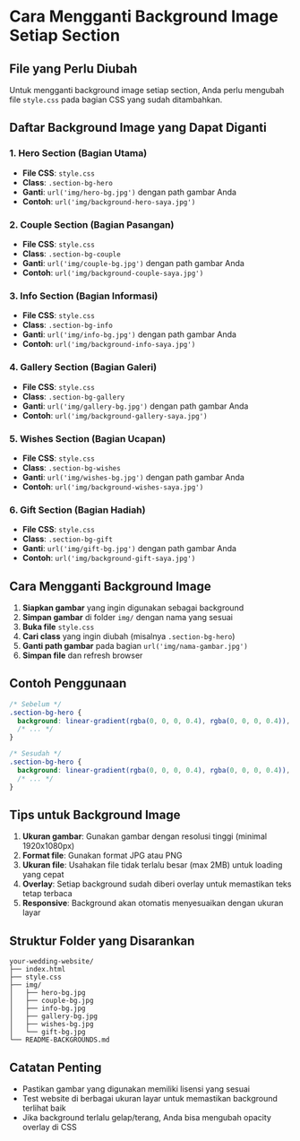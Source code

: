 # Cara Mengganti Background Image Setiap Section

## File yang Perlu Diubah

Untuk mengganti background image setiap section, Anda perlu mengubah file `style.css` pada bagian CSS yang sudah ditambahkan.

## Daftar Background Image yang Dapat Diganti

### 1. Hero Section (Bagian Utama)
- **File CSS**: `style.css`
- **Class**: `.section-bg-hero`
- **Ganti**: `url('img/hero-bg.jpg')` dengan path gambar Anda
- **Contoh**: `url('img/background-hero-saya.jpg')`

### 2. Couple Section (Bagian Pasangan)
- **File CSS**: `style.css`
- **Class**: `.section-bg-couple`
- **Ganti**: `url('img/couple-bg.jpg')` dengan path gambar Anda
- **Contoh**: `url('img/background-couple-saya.jpg')`

### 3. Info Section (Bagian Informasi)
- **File CSS**: `style.css`
- **Class**: `.section-bg-info`
- **Ganti**: `url('img/info-bg.jpg')` dengan path gambar Anda
- **Contoh**: `url('img/background-info-saya.jpg')`

### 4. Gallery Section (Bagian Galeri)
- **File CSS**: `style.css`
- **Class**: `.section-bg-gallery`
- **Ganti**: `url('img/gallery-bg.jpg')` dengan path gambar Anda
- **Contoh**: `url('img/background-gallery-saya.jpg')`

### 5. Wishes Section (Bagian Ucapan)
- **File CSS**: `style.css`
- **Class**: `.section-bg-wishes`
- **Ganti**: `url('img/wishes-bg.jpg')` dengan path gambar Anda
- **Contoh**: `url('img/background-wishes-saya.jpg')`

### 6. Gift Section (Bagian Hadiah)
- **File CSS**: `style.css`
- **Class**: `.section-bg-gift`
- **Ganti**: `url('img/gift-bg.jpg')` dengan path gambar Anda
- **Contoh**: `url('img/background-gift-saya.jpg')`

## Cara Mengganti Background Image

1. **Siapkan gambar** yang ingin digunakan sebagai background
2. **Simpan gambar** di folder `img/` dengan nama yang sesuai
3. **Buka file** `style.css`
4. **Cari class** yang ingin diubah (misalnya `.section-bg-hero`)
5. **Ganti path gambar** pada bagian `url('img/nama-gambar.jpg')`
6. **Simpan file** dan refresh browser

## Contoh Penggunaan

```css
/* Sebelum */
.section-bg-hero {
  background: linear-gradient(rgba(0, 0, 0, 0.4), rgba(0, 0, 0, 0.4)), url('img/hero-bg.jpg');
  /* ... */
}

/* Sesudah */
.section-bg-hero {
  background: linear-gradient(rgba(0, 0, 0, 0.4), rgba(0, 0, 0, 0.4)), url('img/wedding-background.jpg');
  /* ... */
}
```

## Tips untuk Background Image

1. **Ukuran gambar**: Gunakan gambar dengan resolusi tinggi (minimal 1920x1080px)
2. **Format file**: Gunakan format JPG atau PNG
3. **Ukuran file**: Usahakan file tidak terlalu besar (max 2MB) untuk loading yang cepat
4. **Overlay**: Setiap background sudah diberi overlay untuk memastikan teks tetap terbaca
5. **Responsive**: Background akan otomatis menyesuaikan dengan ukuran layar

## Struktur Folder yang Disarankan

```
your-wedding-website/
├── index.html
├── style.css
├── img/
│   ├── hero-bg.jpg
│   ├── couple-bg.jpg
│   ├── info-bg.jpg
│   ├── gallery-bg.jpg
│   ├── wishes-bg.jpg
│   └── gift-bg.jpg
└── README-BACKGROUNDS.md
```

## Catatan Penting

- Pastikan gambar yang digunakan memiliki lisensi yang sesuai
- Test website di berbagai ukuran layar untuk memastikan background terlihat baik
- Jika background terlalu gelap/terang, Anda bisa mengubah opacity overlay di CSS 